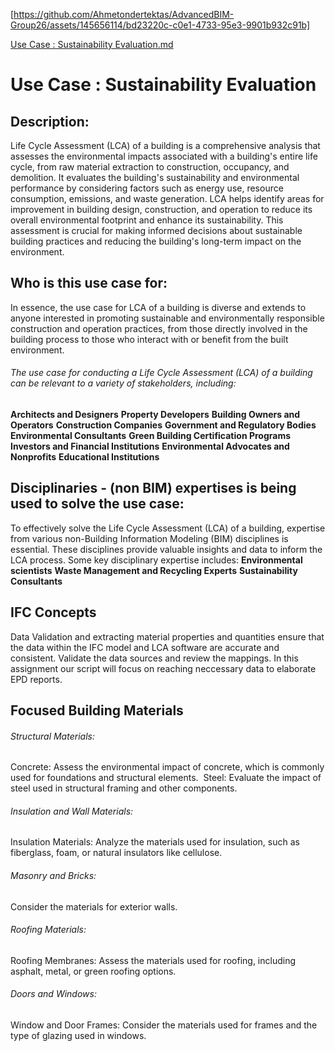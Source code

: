 
[https://github.com/Ahmetondertektas/AdvancedBIM-Group26/assets/145656114/bd23220c-c0e1-4733-95e3-9901b932c91b]

[Use Case : Sustainability Evaluation​.md](https://github.com/Ahmetondertektas/AdvancedBIM-Group26/files/13063813/Use.Case.Sustainability.Evaluation.md)

# Use Case : Sustainability Evaluation​
## Description:
Life Cycle Assessment (LCA) of a building is a comprehensive analysis that assesses the environmental impacts associated with a building's entire life cycle, from raw material extraction to construction, occupancy, and demolition. It evaluates the building's sustainability and environmental performance by considering factors such as energy use, resource consumption, emissions, and waste generation. LCA helps identify areas for improvement in building design, construction, and operation to reduce its overall environmental footprint and enhance its sustainability. This assessment is crucial for making informed decisions about sustainable building practices and reducing the building's long-term impact on the environment.

## Who is this use case for:
In essence, the use case for LCA of a building is diverse and extends to anyone interested in promoting sustainable and environmentally responsible construction and operation practices, from those directly involved in the building process to those who interact with or benefit from the built environment.

###### The use case for conducting a Life Cycle Assessment (LCA) of a building can be relevant to a variety of stakeholders, including:
**Architects and Designers**
**Property Developers**
**Building Owners and Operators**
**Construction Companies**
**Government and Regulatory Bodies**
**Environmental Consultants**
**Green Building Certification Programs**
**Investors and Financial Institutions**
**Environmental Advocates and Nonprofits**
**Educational Institutions**

## Disciplinaries - (non BIM) expertises is being used to solve the use case:
To effectively solve the Life Cycle Assessment (LCA) of a building, expertise from various non-Building Information Modeling (BIM) disciplines is essential. These disciplines provide valuable insights and data to inform the LCA process. Some key disciplinary expertise includes:
**Environmental scientists**
**Waste Management and Recycling Experts**
**Sustainability Consultants**

## IFC Concepts
Data Validation and extracting material properties and quantities ensure that the data within the IFC model and LCA software are accurate and consistent. Validate the data sources and review the mappings. In this assignment our script will focus on reaching neccessary data to elaborate EPD reports.

## Focused Building Materials

###### Structural Materials:

Concrete: Assess the environmental impact of concrete, which is commonly used for foundations and structural elements. 
Steel: Evaluate the impact of steel used in structural framing and other components.

###### Insulation and Wall Materials:

Insulation Materials: Analyze the materials used for insulation, such as fiberglass, foam, or natural insulators like cellulose.

###### Masonry and Bricks:

Consider the materials for exterior walls.

###### Roofing Materials:

Roofing Membranes: Assess the materials used for roofing, including asphalt, metal, or green roofing options.

###### Doors and Windows:

Window and Door Frames: Consider the materials used for frames and the type of glazing used in windows.


